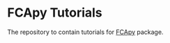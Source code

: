 # FCApy Tutorials
The repository to contain tutorials for [FCApy](https://github.com/EgorDudyrev/FCApy) package.
